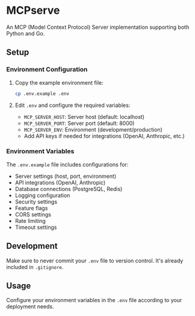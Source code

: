 # MCPserve

An MCP (Model Context Protocol) Server implementation supporting both Python and Go.

## Setup

### Environment Configuration

1. Copy the example environment file:
   ```bash
   cp .env.example .env
   ```

2. Edit `.env` and configure the required variables:
   - `MCP_SERVER_HOST`: Server host (default: localhost)
   - `MCP_SERVER_PORT`: Server port (default: 8000)
   - `MCP_SERVER_ENV`: Environment (development/production)
   - Add API keys if needed for integrations (OpenAI, Anthropic, etc.)

### Environment Variables

The `.env.example` file includes configurations for:
- Server settings (host, port, environment)
- API integrations (OpenAI, Anthropic)
- Database connections (PostgreSQL, Redis)
- Logging configuration
- Security settings
- Feature flags
- CORS settings
- Rate limiting
- Timeout settings

## Development

Make sure to never commit your `.env` file to version control. It's already included in `.gitignore`.

## Usage

Configure your environment variables in the `.env` file according to your deployment needs.